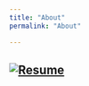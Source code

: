 ```yaml
---
title: "About"
permalink: "About"

---
```



## [![Resume](https://raw.githubusercontent.com/SeokLeeUS/seokleeus.github.io/master/_images/_Resume/Resume_Seok_Lee_May042021.jpg)]({{https://github.com/SeokLeeUS/seokleeus.github.io}}/assets/Seok_Lee_Resume_in_R_May042021.pdf)
